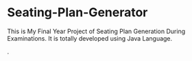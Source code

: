 # Seating-Plan-Generator

This is My Final Year Project of Seating Plan Generation During Examinations. It is totally developed using Java Language.

















































































































































































































































































































































































































.






































